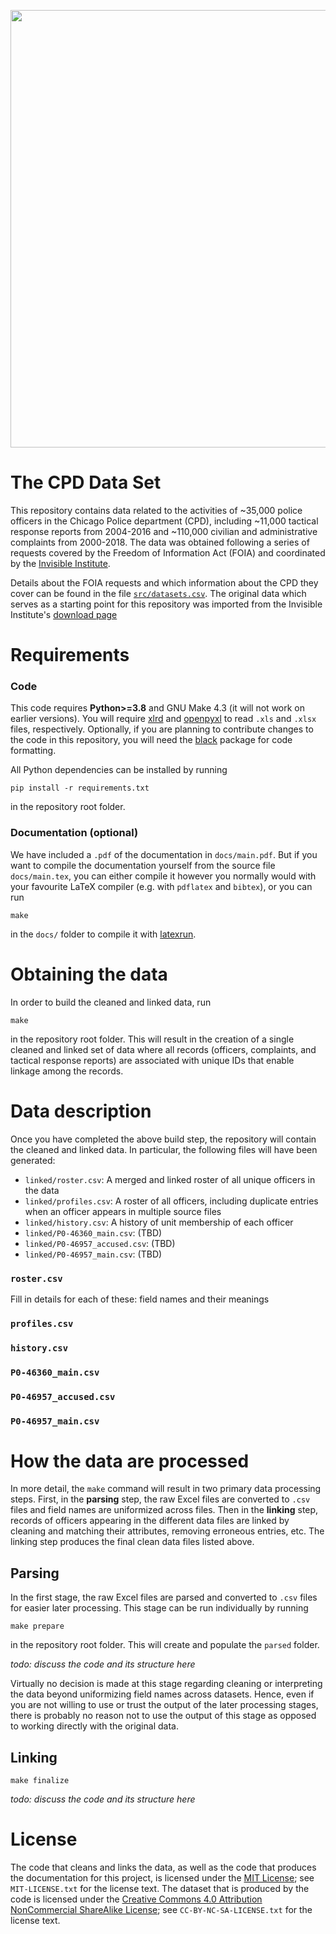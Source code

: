 <p align="center">
<img src="https://cdn.theatlantic.com/thumbor/9jB6mGx0eREfH3l82uNckcwrUFI=/0x62:2343x1380/1952x1098/media/img/mt/2018/03/AP_429077000333/original.jpg" width="700" class="center"/>
</p>

# The CPD Data Set

This repository contains data related to the activities of ~35,000 police officers
in the Chicago Police department (CPD), including ~11,000 tactical response reports
from 2004-2016 and ~110,000 civilian and administrative complaints from 2000-2018.
The data was obtained following a series of
requests covered by the Freedom of Information Act (FOIA) and coordinated by
the [Invisible Institute](https://invisible.institute/).

Details about the FOIA requests and which information about the CPD they cover
can be found in the file [`src/datasets.csv`](src/datasets.csv). The original
data which serves as a starting point for this repository was imported from the
Invisible Institute's [download page](https://invisible.institute/download-the-data)

# Requirements

### Code
This code requires **Python>=3.8** and GNU Make 4.3 (it will not work on earlier versions).
You will require [xlrd](https://github.com/python-excel/xlrd) and
[openpyxl](https://openpyxl.readthedocs.io/en/stable/) to read `.xls` and `.xlsx` files,
respectively. Optionally, if you are planning to contribute changes to the code in this
repository, you will need the [black](https://github.com/psf/black) package for code formatting.

All Python dependencies can be installed by running

```console
pip install -r requirements.txt
```
in the repository root folder.

### Documentation (optional)

We have included a `.pdf` of the documentation in `docs/main.pdf`.
But if you want to compile the documentation yourself from the source file `docs/main.tex`, you can 
either compile it however you normally would with your favourite LaTeX compiler 
(e.g. with `pdflatex` and `bibtex`), or you can run
```console
make
```
in the `docs/` folder to compile it with [latexrun](https://github.com/aclements/latexrun). 


# Obtaining the data

In order to build the cleaned and linked data, run
```console
make
```
in the repository root folder. This will result in the creation of a single cleaned and linked
set of data where all records (officers, complaints, and tactical response reports) are associated
with unique IDs that enable linkage among the records. 


# Data description

Once you have completed the above build step, the repository will contain
the cleaned and linked data. In particular, the following files will have been generated:
- `linked/roster.csv`: A merged and linked roster of all unique officers in the data
- `linked/profiles.csv`: A roster of all officers, including duplicate entries when an officer appears in multiple source files
- `linked/history.csv`: A history of unit membership of each officer
- `linked/P0-46360_main.csv`: (TBD)
- `linked/P0-46957_accused.csv`: (TBD)
- `linked/P0-46957_main.csv`: (TBD)

### `roster.csv`

Fill in details for each of these: field names and their meanings

### `profiles.csv`

### `history.csv`

### `P0-46360_main.csv`

### `P0-46957_accused.csv`

### `P0-46957_main.csv`

# How the data are processed

In more detail, the `make` command will result in two primary data processing steps.
First, in the **parsing** step, the raw Excel files are converted to `.csv` files and field
names are uniformized across files. Then in the **linking** step, records of officers
appearing in the different data files are linked by cleaning and matching their attributes,
removing erroneous entries, etc. The linking step produces the final clean data files
listed above.

## Parsing

In the first stage, the raw Excel files are parsed and converted to `.csv`
files for easier later processing. This stage can be run individually by running

```console
make prepare
```

in the repository root folder. This will create and populate the `parsed` folder.

*todo: discuss the code and its structure here*

Virtually no decision is made at this stage regarding cleaning or interpreting
the data beyond uniformizing field names across datasets. Hence, even if you
are not willing to use or trust the output of the later processing stages,
there is probably no reason not to use the output of this stage as opposed to
working directly with the original data.

## Linking

```console
make finalize
```

*todo: discuss the code and its structure here*

# License

The code that cleans and links the data, as well as the code that produces the
documentation for this project, is licensed under the [MIT License](https://opensource.org/licenses/MIT);
see `MIT-LICENSE.txt` for the license text.
The dataset that is produced by the code is licensed under the 
[Creative Commons 4.0 Attribution NonCommercial ShareAlike License](https://creativecommons.org/licenses/by-nc-sa/4.0/);
see `CC-BY-NC-SA-LICENSE.txt` for the license text.



